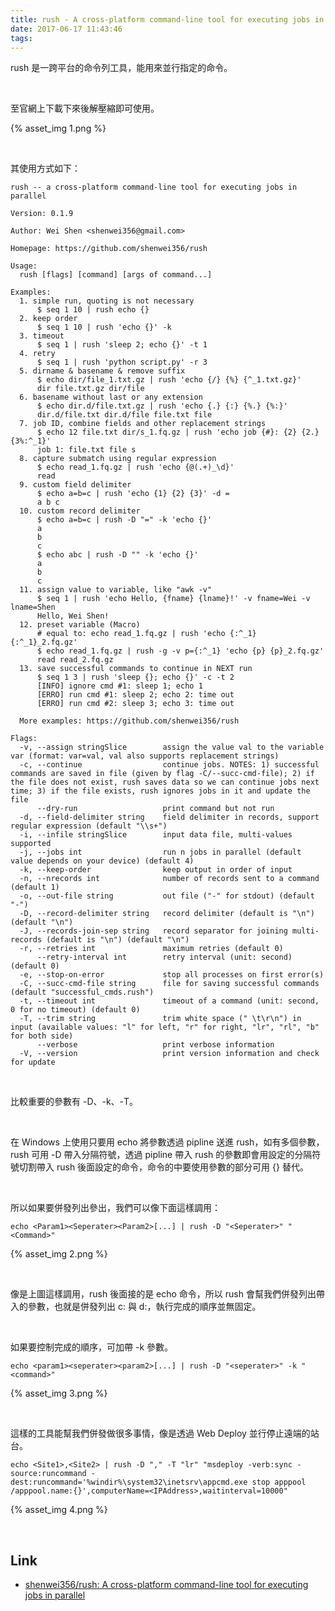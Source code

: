 ```yaml
---
title: rush - A cross-platform command-line tool for executing jobs in parallel
date: 2017-06-17 11:43:46
tags: 
---
```


rush 是一跨平台的命令列工具，能用來並行指定的命令。  

<!-- More -->

<br/>


至官網上下載下來後解壓縮即可使用。  

{% asset_img 1.png %}

<br/>


其使用方式如下：  


    rush -- a cross-platform command-line tool for executing jobs in parallel
    
    Version: 0.1.9
    
    Author: Wei Shen <shenwei356@gmail.com>
    
    Homepage: https://github.com/shenwei356/rush
    
    Usage:
      rush [flags] [command] [args of command...]
    
    Examples:
      1. simple run, quoting is not necessary
          $ seq 1 10 | rush echo {}
      2. keep order
          $ seq 1 10 | rush 'echo {}' -k
      3. timeout
          $ seq 1 | rush 'sleep 2; echo {}' -t 1
      4. retry
          $ seq 1 | rush 'python script.py' -r 3
      5. dirname & basename & remove suffix
          $ echo dir/file_1.txt.gz | rush 'echo {/} {%} {^_1.txt.gz}'
          dir file.txt.gz dir/file
      6. basename without last or any extension
          $ echo dir.d/file.txt.gz | rush 'echo {.} {:} {%.} {%:}'
          dir.d/file.txt dir.d/file file.txt file
      7. job ID, combine fields and other replacement strings
          $ echo 12 file.txt dir/s_1.fq.gz | rush 'echo job {#}: {2} {2.} {3%:^_1}'
          job 1: file.txt file s
      8. capture submatch using regular expression
          $ echo read_1.fq.gz | rush 'echo {@(.+)_\d}'
          read
      9. custom field delimiter
          $ echo a=b=c | rush 'echo {1} {2} {3}' -d =
          a b c
      10. custom record delimiter
          $ echo a=b=c | rush -D "=" -k 'echo {}'
          a
          b
          c
          $ echo abc | rush -D "" -k 'echo {}'
          a
          b
          c
      11. assign value to variable, like "awk -v"
          $ seq 1 | rush 'echo Hello, {fname} {lname}!' -v fname=Wei -v lname=Shen
          Hello, Wei Shen!
      12. preset variable (Macro)
          # equal to: echo read_1.fq.gz | rush 'echo {:^_1} {:^_1}_2.fq.gz'
          $ echo read_1.fq.gz | rush -g -v p={:^_1} 'echo {p} {p}_2.fq.gz'
          read read_2.fq.gz
      13. save successful commands to continue in NEXT run
          $ seq 1 3 | rush 'sleep {}; echo {}' -c -t 2
          [INFO] ignore cmd #1: sleep 1; echo 1
          [ERRO] run cmd #1: sleep 2; echo 2: time out
          [ERRO] run cmd #2: sleep 3; echo 3: time out
    
      More examples: https://github.com/shenwei356/rush
    
    Flags:
      -v, --assign stringSlice        assign the value val to the variable var (format: var=val, val also supports replacement strings)
      -c, --continue                  continue jobs. NOTES: 1) successful commands are saved in file (given by flag -C/--succ-cmd-file); 2) if the file does not exist, rush saves data so we can continue jobs next time; 3) if the file exists, rush ignores jobs in it and update the file
          --dry-run                   print command but not run
      -d, --field-delimiter string    field delimiter in records, support regular expression (default "\\s+")
      -i, --infile stringSlice        input data file, multi-values supported
      -j, --jobs int                  run n jobs in parallel (default value depends on your device) (default 4)
      -k, --keep-order                keep output in order of input
      -n, --nrecords int              number of records sent to a command (default 1)
      -o, --out-file string           out file ("-" for stdout) (default "-")
      -D, --record-delimiter string   record delimiter (default is "\n") (default "\n")
      -J, --records-join-sep string   record separator for joining multi-records (default is "\n") (default "\n")
      -r, --retries int               maximum retries (default 0)
          --retry-interval int        retry interval (unit: second) (default 0)
      -e, --stop-on-error             stop all processes on first error(s)
      -C, --succ-cmd-file string      file for saving successful commands (default "successful_cmds.rush")
      -t, --timeout int               timeout of a command (unit: second, 0 for no timeout) (default 0)
      -T, --trim string               trim white space (" \t\r\n") in input (available values: "l" for left, "r" for right, "lr", "rl", "b" for both side)
          --verbose                   print verbose information
      -V, --version                   print version information and check for update


<br/>


比較重要的參數有 -D、-k、-T。  

<br/>


在 Windows 上使用只要用 echo 將參數透過 pipline 送進 rush，如有多個參數，rush 可用 -D 帶入分隔符號，透過 pipline 帶入 rush 的參數即會用設定的分隔符號切割帶入 rush 後面設定的命令，命令的中要使用參數的部分可用 {} 替代。  

<br/>


所以如果要併發列出參出，我們可以像下面這樣調用：  

    echo <Param1><Seperater><Param2>[...] | rush -D "<Seperater>" "<Command>"

{% asset_img 2.png %}

<br/>


像是上圖這樣調用，rush 後面接的是 echo 命令，所以 rush 會幫我們併發列出帶入的參數，也就是併發列出 c: 與 d:，執行完成的順序並無固定。  

<br/>


如果要控制完成的順序，可加帶 -k 參數。  

    echo <param1><seperater><param2>[...] | rush -D "<seperater>" -k "<command>"

{% asset_img 3.png %}

<br/>


這樣的工具能幫我們併發做很多事情，像是透過 Web Deploy 並行停止遠端的站台。

    echo <Site1>,<Site2> | rush -D "," -T "lr" "msdeploy -verb:sync -source:runcommand -dest:runcommand='%windir%\system32\inetsrv\appcmd.exe stop apppool /apppool.name:{}',computerName=<IPAddress>,waitinterval=10000"

{% asset_img 4.png %}

<br/>


Link
----
* [shenwei356/rush: A cross-platform command-line tool for executing jobs in parallel](https://github.com/shenwei356/rush)

